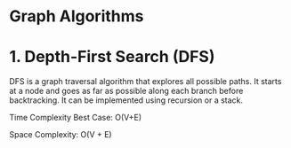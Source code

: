 # Graph Algorithms

# 1. Depth-First Search (DFS)
  DFS is a graph traversal algorithm that explores all possible paths. It starts at a node and goes as far as possible along each branch before backtracking. It can be implemented using recursion or a stack.

  Time Complexity 
    Best Case: O(V+E)
  
  Space Complexity: O(V + E)

